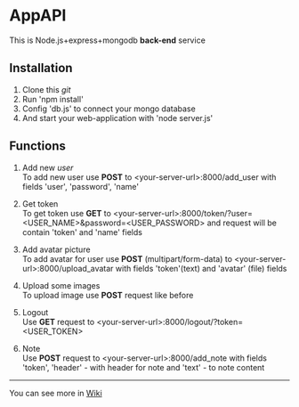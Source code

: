 # AppAPI

This is Node.js+express+mongodb **back-end** service

## Installation

1. Clone this *git*
2. Run 'npm install'
3. Config 'db.js' to connect your mongo database
4. And start your web-application with 'node server.js'

## Functions

1. Add new *user*  
  To add new user use **POST** to \<your-server-url>:8000/add_user with fields 'user', 'password', 'name'

2. Get token  
  To get token use **GET** to \<your-server-url>:8000/token/?user=<USER_NAME>&password=<USER_PASSWORD>
  and request will be contain 'token' and 'name' fields
  
3. Add avatar picture  
  To add avatar for user use **POST** (multipart/form-data) to \<your-server-url>:8000/upload_avatar 
  with fields 'token'(text) and 'avatar' (file) fields

4. Upload some images  
  To upload image use **POST** request like before

5. Logout  
  Use **GET** request to \<your-server-url>:8000/logout/?token=<USER_TOKEN>

6. Note  
  Use **POST** request to \<your-server-url>:8000/add_note with fields
  'token', 'header' - with header for note and 'text' - to note content
***
You can see more in [Wiki](https://github.com/rofl3228/AppAPI/wiki)
